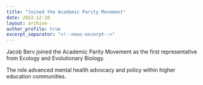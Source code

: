 ```yaml
---
title: "Joined the Academic Parity Movement"
date: 2022-12-10
layout: archive
author_profile: true
excerpt_separator: "<!--news-excerpt-->"
---
```

Jacob Berv joined the Academic Parity Movement as the first representative from Ecology and Evolutionary Biology.

<!--news-excerpt-->
The role advanced mental health advocacy and policy within higher education communities.
